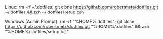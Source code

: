 Linux: rm -rf ~/.dotfiles; git clone https://github.com/robertmeta/dotfiles.git ~/.dotfiles && zsh ~/.dotfiles/setup.zsh

Windows (Admin Prompt): rm -rf "%HOME%\.dotfiles"; git clone https://github.com/robertmeta/dotfiles.git "%HOME%/.dotfiles" && zsh "%HOME%/.dotfiles/setup.bat"
